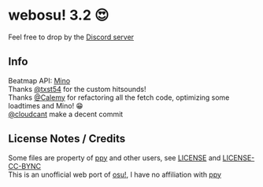# webosu! 3.2 :heart_eyes:
Feel free to drop by the [Discord server](https://discord.gg/v7wBtSdYzx)<br>

## Info
Beatmap API: [Mino](https://catboy.best)<br>
Thanks [@txst54](https://github.com/txst54) for the custom hitsounds!<br>
Thanks [@Calemy](https://github.com/Calemy) for refactoring all the fetch code, optimizing some loadtimes and Mino! :grin:<br>
[@cloudcant](https://github.com/cloudcant) make a decent commit

## License Notes / Credits
Some files are property of [ppy](https://github.com/ppy/) and other users, see [LICENSE](https://github.com/BlaNKtext/webosu/blob/main/LICENSE) and [LICENSE-CC-BYNC](https://github.com/BlaNKtext/webosu/blob/main/LICENSE-CC-BYNC.md)<br>
This is an unofficial web port of [osu!](https://osu.ppy.sh), I have no affiliation with [ppy](https://ppy.sh)<br>

